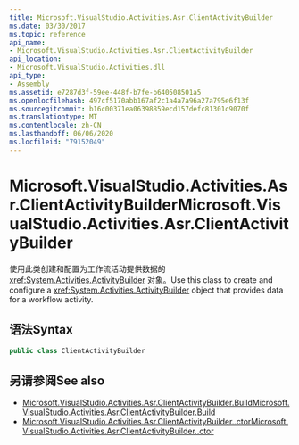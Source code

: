 ```yaml
---
title: Microsoft.VisualStudio.Activities.Asr.ClientActivityBuilder
ms.date: 03/30/2017
ms.topic: reference
api_name:
- Microsoft.VisualStudio.Activities.Asr.ClientActivityBuilder
api_location:
- Microsoft.VisualStudio.Activities.dll
api_type:
- Assembly
ms.assetid: e7287d3f-59ee-448f-b7fe-b640508501a5
ms.openlocfilehash: 497cf5170abb167af2c1a4a7a96a27a795e6f13f
ms.sourcegitcommit: b16c00371ea06398859ecd157defc81301c9070f
ms.translationtype: MT
ms.contentlocale: zh-CN
ms.lasthandoff: 06/06/2020
ms.locfileid: "79152049"
---
```

# <a name="microsoftvisualstudioactivitiesasrclientactivitybuilder"></a><span data-ttu-id="a53a2-102">Microsoft.VisualStudio.Activities.Asr.ClientActivityBuilder</span><span class="sxs-lookup"><span data-stu-id="a53a2-102">Microsoft.VisualStudio.Activities.Asr.ClientActivityBuilder</span></span>
<span data-ttu-id="a53a2-103">使用此类创建和配置为工作流活动提供数据的 <xref:System.Activities.ActivityBuilder> 对象。</span><span class="sxs-lookup"><span data-stu-id="a53a2-103">Use this class to create and configure a <xref:System.Activities.ActivityBuilder> object that provides data for a workflow activity.</span></span>  
  
## <a name="syntax"></a><span data-ttu-id="a53a2-104">语法</span><span class="sxs-lookup"><span data-stu-id="a53a2-104">Syntax</span></span>  
  
```csharp  
public class ClientActivityBuilder
```  
  
## <a name="see-also"></a><span data-ttu-id="a53a2-105">另请参阅</span><span class="sxs-lookup"><span data-stu-id="a53a2-105">See also</span></span>

- [<span data-ttu-id="a53a2-106">Microsoft.VisualStudio.Activities.Asr.ClientActivityBuilder.Build</span><span class="sxs-lookup"><span data-stu-id="a53a2-106">Microsoft.VisualStudio.Activities.Asr.ClientActivityBuilder.Build</span></span>](microsoft-visualstudio-activities-asr-clientactivitybuilder-build.md)
- [<span data-ttu-id="a53a2-107">Microsoft.VisualStudio.Activities.Asr.ClientActivityBuilder..ctor</span><span class="sxs-lookup"><span data-stu-id="a53a2-107">Microsoft.VisualStudio.Activities.Asr.ClientActivityBuilder..ctor</span></span>](microsoft-visualstudio-activities-asr-clientactivitybuilder-ctor.md)
